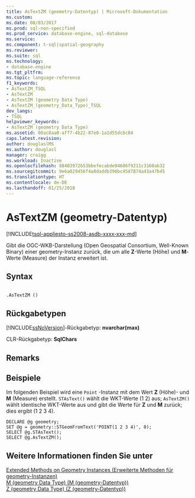 ```yaml
---
title: AsTextZM (geometry-Datentyp) | Microsoft-Dokumentation
ms.custom: 
ms.date: 08/03/2017
ms.prod: sql-non-specified
ms.prod_service: database-engine, sql-database
ms.service: 
ms.component: t-sql|spatial-geography
ms.reviewer: 
ms.suite: sql
ms.technology:
- database-engine
ms.tgt_pltfrm: 
ms.topic: language-reference
f1_keywords:
- AsTextZM_TSQL
- AsTextZM
- AsTextZM (geometry Data Type)
- AsTextZM_(geometry_Data_Type)_TSQL
dev_langs:
- TSQL
helpviewer_keywords:
- AsTextZM (geometry Data Type)
ms.assetid: 08ac8aa0-aff7-4b22-87e0-1a1d55dcbc04
caps.latest.revision: 
author: douglaslMS
ms.author: douglasl
manager: craigg
ms.workload: Inactive
ms.openlocfilehash: 88403972b53bbefecabde04606f9211c3160ab32
ms.sourcegitcommit: 9e6a029456f4a8daddb396bc45d7874a43a47b45
ms.translationtype: HT
ms.contentlocale: de-DE
ms.lasthandoff: 01/25/2018
---
```

# <a name="astextzm-geometry-data-type"></a>AsTextZM (geometry-Datentyp)
[!INCLUDE[tsql-appliesto-ss2008-asdb-xxxx-xxx-md](../../includes/tsql-appliesto-ss2008-asdb-xxxx-xxx-md.md)]

Gibt die OGC-WKB-Darstellung (Open Geospatial Consortium, Well-Known Binary) einer geometry-Instanz zurück, die um alle **Z**-Werte (Höhe) und **M**-Werte (Measure) der Instanz erweitert ist.
  
## <a name="syntax"></a>Syntax  
  
```  
  
.AsTextZM ()  
```  
  
## <a name="return-types"></a>Rückgabetypen  
 [!INCLUDE[ssNoVersion](../../includes/ssnoversion-md.md)]-Rückgabetyp: **nvarchar(max)**  
  
 CLR-Rückgabetyp: **SqlChars**  
  
## <a name="remarks"></a>Remarks  
  
## <a name="examples"></a>Beispiele  
 Im folgenden Beispiel wird eine `Point` -Instanz mit dem Wert **Z** (Höhe)- und **M** (Measure) erstellt. `STAsText()` wählt die WKT-Werte (1 2) aus; `AsTextZM()` wählt identische WKT-Werte aus und gibt die Werte für **Z** und **M** zurück; dies ergibt (1 2 3 4).  
  
```  
DECLARE @g geometry;  
SET @g = geometry::STGeomFromText('POINT(1 2 3 4)', 0);  
SELECT @g.STAsText();  
SELECT @g.AsTextZM();  
```  
  
## <a name="see-also"></a>Weitere Informationen finden Sie unter  
 [Extended Methods on Geometry Instances (Erweiterte Methoden für geometry-Instanzen)](../../t-sql/spatial-geometry/extended-methods-on-geometry-instances.md)   
 [M &#40;geometry Data Type&#41; (M (geometry-Datentyp))](../../t-sql/spatial-geometry/m-geometry-data-type.md)   
 [Z &#40;geometry Data Type&#41; (Z (geometry-Datentyp))](../../t-sql/spatial-geometry/z-geometry-data-type.md)  
  
  

